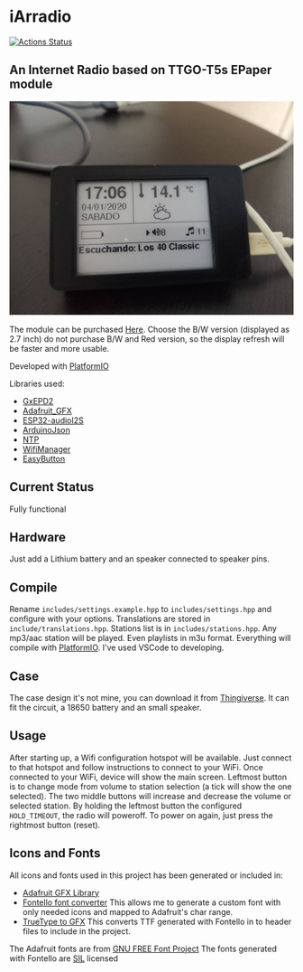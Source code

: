 # iArradio

[![Actions Status](https://github.com/TioRuben/iArradio/workflows/PlatformIO/badge.svg)](https://github.com/TioRuben/iArradio)

## An Internet Radio based on TTGO-T5s EPaper module

![Module working](img/working_image.jpg)

The module can be purchased [Here](https://es.aliexpress.com/item/32867880658.html?spm=a2g0s.9042311.0.0.27a363c0QivmD3). Choose the B/W version (displayed as 2.7 inch) do not purchase B/W and Red version, so the display refresh will be faster and more usable.

Developed with [PlatformIO](https://platformio.org/)

Libraries used:

- [GxEPD2](https://github.com/ZinggJM/GxEPD2)
- [Adafruit_GFX](https://github.com/adafruit/Adafruit-GFX-Library)
- [ESP32-audioI2S](https://github.com/schreibfaul1/ESP32-audioI2S.git)
- [ArduinoJson](https://github.com/bblanchon/ArduinoJson)
- [NTP](https://github.com/sstaub/NTP)
- [WifiManager](https://github.com/tzapu/WiFiManager.git)
- [EasyButton](https://github.com/evert-arias/EasyButton)

## Current Status

Fully functional

## Hardware

Just add a Lithium battery and an speaker connected to speaker pins.

## Compile

Rename `includes/settings.example.hpp` to `includes/settings.hpp` and configure with your options. Translations are stored in `include/translations.hpp`. Stations list is in `includes/stations.hpp`. Any mp3/aac station will be played. Even playlists in m3u format. Everything will compile with [PlatformIO](https://platformio.org/). I've used VSCode to developing.

## Case

The case design it's not mine, you can download it from [Thingiverse](https://www.thingiverse.com/thing:4057992). It can fit the circuit, a 18650 battery and an small speaker.

## Usage

After starting up, a Wifi configuration hotspot will be available. Just connect to that hotspot and follow instructions to connect to your WiFi. Once connected to your WiFi, device will show the main screen. Leftmost button is to change mode from volume to station selection (a tick will show the one selected). The two middle buttons will increase and decrease the volume or selected station. By holding the leftmost button the configured `HOLD_TIMEOUT`, the radio will poweroff. To power on again, just press the rightmost button (reset).

## Icons and Fonts

All icons and fonts used in this project has been generated or included in:

- [Adafruit GFX Library](https://learn.adafruit.com/adafruit-gfx-graphics-library/using-fonts)
- [Fontello font converter](http://fontello.com/) This allows me to generate a custom font with only needed icons and mapped to Adafruit's char range.
- [TrueType to GFX](https://rop.nl/truetype2gfx/) This converts TTF generated with Fontello in to header files to include in the project.

The Adafruit fonts are from [GNU FREE Font Project](https://www.gnu.org/software/freefont/)
The fonts generated with Fontello are [SIL](http://scripts.sil.org/cms/scripts/page.php?item_id=OFL_web) licensed
